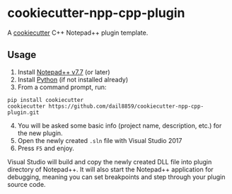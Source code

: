 # cookiecutter-npp-cpp-plugin

A [cookiecutter](https://github.com/audreyr/cookiecutter) C++ Notepad++ plugin template.

## Usage

1. Install [Notepad++ v7.7](https://notepad-plus-plus.org/) (or later)
1. Install [Python](https://www.python.org/) (if not installed already)
1. From a command prompt, run:
```
pip install cookiecutter
cookiecutter https://github.com/dail8859/cookiecutter-npp-cpp-plugin.git
```
4. You will be asked some basic info (project name, description, etc.) for the new plugin.
5. Open the newly created `.sln` file with Visual Studio 2017
6. Press `F5` and enjoy.

Visual Studio will build and copy the newly created DLL file into plugin directory of Notepad++. It will also start the Notepad++ application for debugging, meaning you can set breakpoints and step through your plugin source code.

